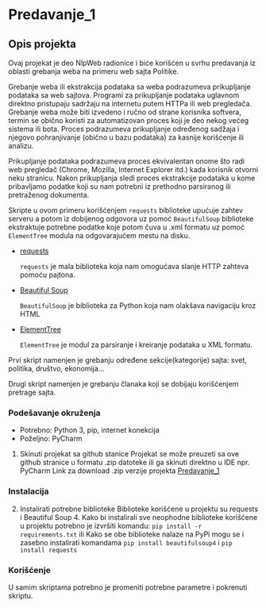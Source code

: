 # Predavanje_1
## Opis projekta

Ovaj projekat je deo NlpWeb radionice i biće korišćen u svrhu predavanja iz oblasti grebanja weba na primeru web sajta Politike.

Grebanje weba ili ekstrakcija podataka sa weba podrazumeva prikupljanje podataka sa web sajtova. Programi za prikupljanje podataka uglavnom direktno pristupaju sadržaju na internetu putem HTTPa ili web pregledača. Grebanje weba može biti izvedeno i ručno od strane korisnika softvera, termin se obično koristi za automatizovan proces koji je deo nekog većeg sistema ili bota. Proces podrazumeva prikupljanje određenog sadžaja i njegovo pohranjivanje (obično u bazu podataka) za kasnije korišćenje ili analizu.

Prikupljanje podataka podrazumeva proces ekvivalentan onome što radi web pregledač (Chrome, Mozilla, Internet Explorer itd.) kada korisnik otvorni neku stranicu. Nakon prikupljanja sledi proces ekstrakcije podataka u kome pribavljamo podatke koji su nam potrebni iz prethodno parsiranog ili pretraženog dokumenta.

Skripte u ovom primeru korišćenjem `requests` biblioteke upućuje zahtev serveru a potom iz dobijenog odgovora uz pomoć `BeautifulSoup` biblioteke ekstraktuje potrebne podatke koje potom čuva u .xml formatu uz pomoć `ElementTree` modula na odgovarajućem mestu na disku.
- [requests](https://pypi.org/project/requests/)

  `requests` je mala biblioteka koja nam omogućava slanje HTTP zahteva pomoću pajtona.
  
- [Beautiful Soup](https://pypi.org/project/beautifulsoup4/)
  
  `BeautifulSoup` je biblioteka za Python koja nam olakšava navigaciju kroz HTML
  
- [ElementTree](https://docs.python.org/3/library/xml.etree.elementtree.html)

  `ElementTree` je modul za parsiranje i kreiranje podataka u XML formatu.
  
Prvi skript namenjen je grebanju određene sekcije(kategorije) sajta: svet, politika, društvo, ekonomija...

Drugi skript namenjen je grebanju članaka koji se dobijaju korišćenjem pretrage sajta.

### Podešavanje okruženja
- Potrebno: Python 3, pip, internet konekcija
- Poželjno: PyCharm

1. Skinuti projekat sa github stanice
Projekat se može preuzeti sa ove github stranice u formatu .zip datoteke ili ga skinuti direktno u IDE npr. PyCharm
Link za download .zip verzije projekta [Predavanje_1](https://github.com/petar-popovic-bg/Predavanje_1/archive/refs/heads/master.zip)

### Instalacija
2. Instalirati potrebne biblioteke
Biblioteke korišćene u projektu su requests i Beautiful Soup 4. Kako bi instalirali sve neophodne biblioteke korišćene u projektu potrebno je izvršiti komandu:
`pip install -r requirements.txt`
ili
Kako se obe biblioteke nalaze na PyPi mogu se i zasebno instalirati komandama
`pip install beautifulsoup4` i `pip install requests`

### Korišćenje
U samim skriptama potrebno je promeniti potrebne parametre i pokrenuti skriptu.
